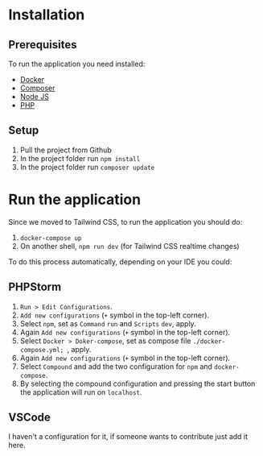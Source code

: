 # Installation
## Prerequisites
To run the application you need installed:
- [Docker](https://docs.docker.com/get-docker/)
- [Composer](https://getcomposer.org/)
- [Node JS](https://nodejs.org/it/download/)
- [PHP](https://www.apachefriends.org/it/download.html)

## Setup
1. Pull the project from Github
2. In the project folder run `npm install`
3. In the project folder run `composer update`

# Run the application
Since we moved to Tailwind CSS, to run the application you should do:
1. `docker-compose up`
2. On another shell, `npm run dev` (for Tailwind CSS realtime changes)

To do this process automatically, depending on your IDE you could:
## PHPStorm
1. `Run > Edit Configurations`.
2. `Add new configurations` (`+` symbol in the top-left corner).
3. Select `npm`, set as `Command` `run` and `Scripts` `dev`, apply.
4. Again `Add new configurations` (`+` symbol in the top-left corner).
5. Select `Docker > Doker-compose`, set as compose file `./docker-compose.yml; `, apply.
6. Again `Add new configurations` (`+` symbol in the top-left corner).
7. Select `Compound` and add the two configuration for `npm` and `docker-compose`.
8. By selecting the compound configuration and pressing the start button the application will run on `localhost`.

## VSCode
I haven't a configuration for it, if someone wants to contribute just add it here.
